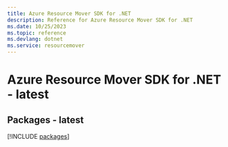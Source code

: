 ```yaml
---
title: Azure Resource Mover SDK for .NET
description: Reference for Azure Resource Mover SDK for .NET
ms.date: 10/25/2023
ms.topic: reference
ms.devlang: dotnet
ms.service: resourcemover
---
```

# Azure Resource Mover SDK for .NET - latest
## Packages - latest
[!INCLUDE [packages](resource-mover-index.md)]